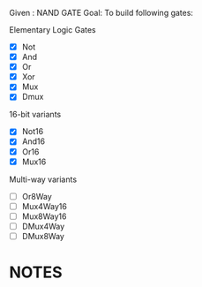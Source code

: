 Given : NAND GATE
Goal: To build following gates:

Elementary Logic Gates
- [x] Not
- [x] And
- [x] Or
- [x] Xor
- [x] Mux
- [x] Dmux

16-bit variants
- [x] Not16
- [x] And16
- [x] Or16
- [x] Mux16

Multi-way variants
- [ ] Or8Way
- [ ] Mux4Way16
- [ ] Mux8Way16
- [ ] DMux4Way
- [ ] DMux8Way

# NOTES
